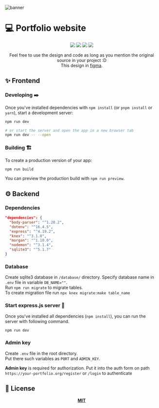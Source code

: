 ![banner](https://github.com/aegislash525/aegislash/assets/106997330/5a8b62b5-e4ed-4226-bba0-09c4b4363b57)

# 💻 Portfolio website

<div align="center">
  <img src="https://img.shields.io/badge/NEXT.js-ea4848?logo=javascript&style=for-the-badge&logoColor=white"/>
  <img src="https://img.shields.io/badge/svelte-orange?logo=svelte&style=for-the-badge&logoColor=white"/>
  <img src="https://img.shields.io/badge/tailwind-blue?style=for-the-badge"/>
  <img src="https://img.shields.io/badge/MIT-green?style=for-the-badge"/>
<p>
Feel free to use the design and code as long as you mention the original source in your project :D <br/>
This design in <a href="https://www.figma.com/design/1K1NQhNzu7sNWPj9kTvjBD/portfolio?node-id=0-1&t=G5PmOOhmYQ1aRkh9-1">figma</a>.
</p>
</div>

## ✨ Frontend

### Developing ✒️

Once you've installed dependencies with `npm install` (or `pnpm install` or `yarn`), start a development server:

```bash
npm run dev

# or start the server and open the app in a new browser tab
npm run dev -- --open
```

### Building 🏗️

To create a production version of your app:

```bash
npm run build
```

You can preview the production build with `npm run preview`.

## ⚙️ Backend

### Dependencies

```json
"dependencies": {
  "body-parser": "^1.20.2",
  "dotenv": "^16.4.5",
  "express": "^4.19.2",
  "knex": "^3.1.0",
  "morgan": "^1.10.0",
  "nodemon": "^3.1.4",
  "sqlite3": "^5.1.7"
}
```

### Database

Create sqlite3 database in `/database/` directory. Specify database name in
`.env` file in variable `DB_NAME=""`. <br />
Run `npm run migrate` to migrate tables. <br />
To create migration file run `npx knex migrate:make table_name`

### Start express.js server 🔌

Once you've installed all dependencies (`npm install`), you can run the server with following command.

``` bash
npm run dev
```

### Admin key

Create `.env` file in the root directory. <br />
Put there such variables as `PORT` and `ADMIN_KEY`.

<strong>Admin key</strong> is required for authorization. Put it into
the auth form on path <br /> `https://your-portfolio.org/register` or `/login`
to authenticate

<!-- * Configuration

* How to run the test suite

* Deployment instructions -->

## 📄 License
<div align="center">
  <a href="https://choosealicense.com/licenses/mit/"><strong>MIT</strong></a>
</div>
